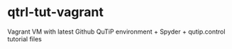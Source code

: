 # qtrl-tut-vagrant
Vagrant VM with latest Github QuTiP environment + Spyder + qutip.control tutorial files
